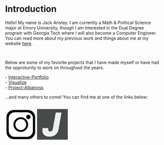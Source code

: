 <h1>Introduction</h1>

<p>Hello! My name is Jack Anstey. I am currently a Math & Political Science major at Emory University, though I am interested in the Dual Degree program with Georgia Tech where I will also become a Computer Engineer. You can read more about my previous work and things about me at my website <a href = "https://jackanstey.com/">here</a>.</p>
<br>
<p>Below are some of my favorite projects that I have made myself or have had the opprotunity to work on throughout the years:</p>
- <a href = "https://github.com/Jack-Anstey/Interactive-Portfolio">Interactive-Portfolio</a><br>
- <a href = "https://github.com/Jack-Anstey/Visualize">Visualize</a><br>
- <a href = "https://github.com/Jack-Anstey/Project-Albatross">Project-Albatross</a><br>
<p>...and many others to come! You can find me at one of the links below:</p>
<br>
<a href = "https://www.instagram.com/jack.anstey/"><img src = "assets/ig.png" alt = "Instagram logo" width="100"></a>
<a href = "https://jackanstey.com/"><img src = "assets/website.png" alt = "Personal Website Logo" width="100"></a>

